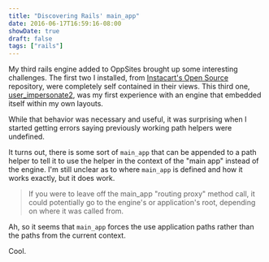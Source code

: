```yaml
---
title: "Discovering Rails' main_app"
date: 2016-06-17T16:59:16-08:00
showDate: true
draft: false
tags: ["rails"]
---
```


My third rails engine added to OppSites brought up some interesting
challenges. The first two I installed, from [Instacart's Open Source](https://www.instacart.com/opensource)
repository, were completely self contained in their views. This third one,
[user_impersonate2](https://github.com/rcook/user_impersonate2), was my
first experience with an engine that embedded itself within my own layouts.

While that behavior was necessary and useful, it was surprising when
I started getting errors saying previously working path helpers were
undefined.

It turns out, there is some sort of `main_app` that can be appended to a
path helper to tell it to use the helper in the context of the "main app"
instead of the engine. I'm still unclear as to where `main_app` is defined
and how it works exactly, but it does work.

> If you were to leave off the main_app "routing proxy" method call,
> it could potentially go to the engine's or application's root, depending on where it was called from.

Ah, so it seems that `main_app` forces the use application paths rather
than the paths from the current context.

Cool.
